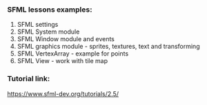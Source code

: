 ### SFML lessons examples:
1. SFML settings
2. SFML System module
3. SFML Window module and events
4. SFML graphics module - sprites, textures, text and transforming
5. SFML VertexArray - example for points
6. SFML View - work with tile map

### Tutorial link:
https://www.sfml-dev.org/tutorials/2.5/
